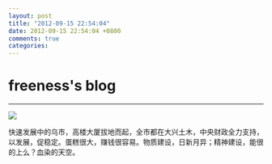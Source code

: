 ```yaml
---
layout: post
title: "2012-09-15 22:54:04"
date: 2012-09-15 22:54:04 +0800
comments: true
categories: 
---
```


# freeness's blog

----------

![](http://okqmqrbgo.bkt.clouddn.com/201209152254041.jpg)

>
快速发展中的乌市，高楼大厦拔地而起，全市都在大兴土木，中央财政全力支持，以发展，促稳定。蛋糕很大，赚钱很容易。物质建设，日新月异；精神建设，能很的上么？血染的天空。